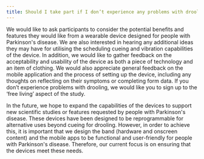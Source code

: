 ```yaml
---
title: Should I take part if I don’t experience any problems with drooling? 
---
```


We would like to ask participants to consider the potential benefits and features they would like from a wearable device designed for people with Parkinson's disease. We are also interested in hearing any additional ideas they may have for utilising the scheduling cueing and vibration capabilities of the device. In addition, we would like to gather feedback on the acceptability and usability of the device as both a piece of technology and an item of clothing. We would also appreciate general feedback on the mobile application and the process of setting up the device, including any thoughts on reflecting on their symptoms or completing form data. If you don’t experience problems with drooling, we would like you to sign up to the ‘free living’ aspect of the study.

In the future, we hope to expand the capabilities of the devices to support new scientific studies or features requested by people with Parkinson's disease. These devices have been designed to be reprogrammable for alternative uses beyond cueing for drooling. However, in order to achieve this, it is important that we design the band (hardware and onscreen content) and the mobile apps to be functional and user-friendly for people with Parkinson's disease. Therefore, our current focus is on ensuring that the devices meet these needs.